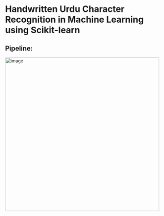 # Handwritten Urdu Character Recognition in Machine Learning using Scikit-learn

## Pipeline:
<img width="497" alt="image" src="https://user-images.githubusercontent.com/61377755/208210826-0b1ef0a9-d1f8-4290-a2f1-d139b0815568.png">

